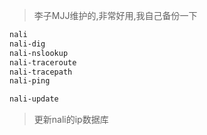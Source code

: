 
>李子MJJ维护的,非常好用,我自己备份一下

```bash
nali
nali-dig
nali-nslookup
nali-traceroute
nali-tracepath
nali-ping
```
```bash
nali-update
```
>更新nali的ip数据库
